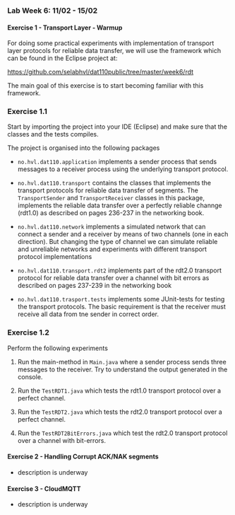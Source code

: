 ### Lab Week 6: 11/02 - 15/02

#### Exercise 1 - Transport Layer - Warmup

For doing some practical experiments with implementation of transport layer protocols for reliable data transfer, we will use the framework which can be found in the Eclipse project at:

https://github.com/selabhvl/dat110public/tree/master/week6/rdt

The main goal of this exercise is to start becoming familiar with this framework.

### Exercise 1.1

Start by importing the project into your IDE (Eclipse) and make sure that the classes and the tests compiles.

The project is organised into the following packages

- `no.hvl.dat110.application` implements a sender process that sends messages to a receiver process using the underlying transport protocol.

- `no.hvl.dat110.transport` contains the classes that implements the transport protocols for reliable data transfer of segments. The `TransportSender` and `TransportReceiver` classes in this package, implements the reliable data transfer over a perfectly reliable channge (rdt1.0) as described on pages 236-237 in the networking book.

- `no.hvl.dat110.network` implements a simulated network that can connect a sender and a receiver by means of two channels (one in each direction). But changing the type of channel we can simulate reliable and unreliable networks and experiments with different transport protocol implementations

- `no.hvl.dat110.transport.rdt2` implements part of the rdt2.0 transport protocol for reliable data transfer over a channel with bit errors as described on pages 237-239 in the networking book

- `no.hvl.dat110.trasport.tests` implements some JUnit-tests for testing the transport protocols. The basic requirement is that the receiver must receive all data from tne sender in correct order.

### Exercise 1.2

Perform the following experiments

1. Run the main-method in `Main.java` where a sender process sends three messages to the receiver. Try to understand the output generated in the console.

2. Run the `TestRDT1.java` which tests the rdt1.0 transport protocol over a perfect channel.

3. Run the `TestRDT2.java` which tests the rdt2.0 transport protocol over a perfect channel.

4. Run the `TestRDT2BitErrors.java` which test the rdt2.0 transport protocol over a channel with bit-errors.

#### Exercise 2 - Handling Corrupt ACK/NAK segments

- description is underway

#### Exercise 3 - CloudMQTT

- description is underway

